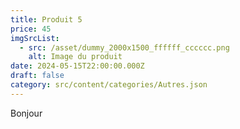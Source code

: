 ```yaml
---
title: Produit 5
price: 45
imgSrcList:
  - src: /asset/dummy_2000x1500_ffffff_cccccc.png
    alt: Image du produit
date: 2024-05-15T22:00:00.000Z
draft: false
category: src/content/categories/Autres.json
---
```


Bonjour
